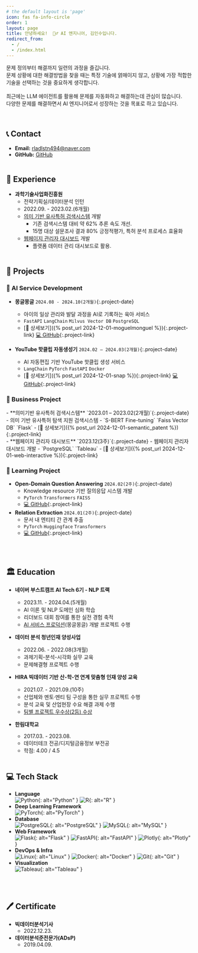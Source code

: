 ```yaml
---
# the default layout is 'page'
icon: fas fa-info-circle
order: 1
layout: page
title: 안녕하세요!  🙋‍♂️ AI 엔지니어, 김인수입니다.
redirect_from:
  - /
  - /index.html
---
```


<script src="{{ '/assets/js/about.js' | relative_url }}"></script>

문제 정의부터 해결까지 일련의 과정을 즐깁니다.<br>
문제 상황에 대한 해결방법을 찾을 때는 특정 기술에 얽매이지 않고, 상황에 가장 적합한 기술을 선택하는 것을 중요하게 생각합니다.<br><br>
최근에는 LLM 에이전트를 활용해 문제를 자동화하고 해결하는데 관심이 많습니다.<br>
다양한 문제를 해결하면서 AI 엔지니어로서 성장하는 것을 목표로 하고 있습니다.

<br>

## 📞 Contact

- **Email:** rladlstn494@naver.com
- **GitHub:** [GitHub](https://github.com/in-sukim)
<br><br>

## 💼  Experience

- **과학기술사업화진흥원**
    - 전략기획실/데이터분석 인턴
    - 2022.09. -  2023.02.(6개월)
    - <a href="#semantic-patent">의미 기반 유사특허 검색시스템</a> 개발
        - 기존 검색시스템 대비 약 62% 추론 속도 개선.
        - 15명 대상 설문조사 결과 80% 긍정적평가, 특허 분석 프로세스 효율화
    - <a href="#web-dashboard">웹페이지 관리자 대시보드</a> 개발
        - 플랫폼 데이터 관리 대시보드로 활용.
<br><br>

## 📁 Projects

### 🌟 AI Service Development
- **몽글몽글** `2024.08 - 2024.10(2개월)`{:.project-date}
  - 아이의 일상 관리와 발달 과정을 AI로 기록하는 육아 서비스
  - `FastAPI` `LangChain` `Milvus Vector DB` `PostgreSQL`
  - [📝 상세보기]({% post_url 2024-12-01-moguelmonguel %}){:.project-link} [💻 GitHub](https://github.com/in-sukim/Mongeul-ML){:.project-link}

- **YouTube 핫클립 자동생성기** `2024.02 – 2024.03(2개월)`{:.project-date}
  - AI 자동편집 기반 YouTube 핫클립 생성 서비스
  - `LangChain` `PyTorch` `FastAPI` `Docker`
  - [📝 상세보기]({% post_url 2024-12-01-snap %}){:.project-link} [💻 GitHub](https://github.com/in-sukim/SNAP){:.project-link}

### 💼 Business Project
<div id="semantic-patent" markdown="1">
- **의미기반 유사특허 검색시스템** `2023.01 – 2023.02(2개월)`{:.project-date}
  - 의미 기반 유사특허 탐색 지원 검색시스템
  - `S-BERT Fine-tuning` `Faiss Vector DB` `Flask`
  - [📝 상세보기]({% post_url 2024-12-01-semantic_patent %}){:.project-link}
</div>

<div id="web-dashboard" markdown="1">
- **웹페이지 관리자 대시보드** `2023.12(3주)`{:.project-date}
  - 웹페이지 관리자 대시보드 개발
  - `PostgreSQL` `Tableau`
  - [📝 상세보기]({% post_url 2024-12-01-web-interactive %}){:.project-link}
</div>

### 🔬 Learning Project
- **Open-Domain Question Answering** `2024.02(2주)`{:.project-date}
  - Knowledge resource 기반 질의응답 시스템 개발
  - `PyTorch` `Transformers` `FAISS`
  - [💻 GitHub](https://github.com/in-sukim/Open_Domain_Question_Answering){:.project-link}
- **Relation Extraction** `2024.01(2주)`{:.project-date}
  - 문서 내 엔티티 간 관계 추출
  - `PyTorch` `Huggingface` `Transformers`
  - [💻 GitHub](https://github.com/in-sukim/Relation_Extraction){:.project-link}

<br><br>

## 🏛 Education

- **네이버 부스트캠프 AI Tech 6기 - NLP 트랙**
    - 2023.11. - 2024.04.(5개월)
    - AI 이론 및 NLP 도메인 심화 학습
    - 리더보드 대회 참여를 통한 실전 경험 축적
    - [AI 서비스 프로덕션](https://github.com/in-sukim/SNAP)(몽글몽글) 개발 프로젝트 수행

- **데이터 분석 청년인재 양성사업**
    - 2022.06. -  2022.08(3개월)
    - 과제기획-분석-시각화 실무 교육
    - 문제해결형 프로젝트 수행

- **HIRA 빅데이터 기반 산-학-연 연계 맞춤형 인재 양성 교육**
    - 2021.07. -  2021.09.(10주)
    - 산업체와 멘토·멘티 팀 구성을 통한 실무 프로젝트 수행
    - 분석 교육 및 산업현장 수요 해결 과제 수행
    - [팀별 프로젝트 우수상(2등) 수상](https://www.hira.or.kr/bbsDummy.do?pgmid=HIRAA020041000100&brdScnBltNo=4&brdBltNo=10427)

- **한림대학교**
  - 2017.03. -  2023.08.
  - 데이터테크 전공/디지털금융정보 부전공
  - 학점: 4.00 / 4.5
<br><br>

## 💻 Tech Stack
- **Language**  
  ![Python](https://img.shields.io/badge/Python-3776AB?style=for-the-badge&logo=python&logoColor=white){: alt="Python" } ![R](https://img.shields.io/badge/R-276DC3?style=for-the-badge&logo=r&logoColor=white){: alt="R" }
- **Deep Learning Framework**  
  ![PyTorch](https://img.shields.io/badge/PyTorch-EE4C2C?style=for-the-badge&logo=pytorch&logoColor=white){: alt="PyTorch" }
- **Database**  
  ![PostgreSQL](https://img.shields.io/badge/PostgreSQL-4169E1?style=for-the-badge&logo=postgresql&logoColor=white){: alt="PostgreSQL" } ![MySQL](https://img.shields.io/badge/MySQL-4479A1?style=for-the-badge&logo=mysql&logoColor=white){: alt="MySQL" }
- **Web Framework**  
  ![Flask](https://img.shields.io/badge/Flask-000000?style=for-the-badge&logo=flask&logoColor=white){: alt="Flask" } ![FastAPI](https://img.shields.io/badge/FastAPI-009688?style=for-the-badge&logo=fastapi&logoColor=white){: alt="FastAPI" } ![Plotly](https://img.shields.io/badge/Plotly-3F4F75?style=for-the-badge&logo=plotly&logoColor=white){: alt="Plotly" }
- **DevOps & Infra**  
  ![Linux](https://img.shields.io/badge/Linux-FCC624?style=for-the-badge&logo=linux&logoColor=black){: alt="Linux" } ![Docker](https://img.shields.io/badge/Docker-2496ED?style=for-the-badge&logo=docker&logoColor=white){: alt="Docker" } ![Git](https://img.shields.io/badge/Git-F05032?style=for-the-badge&logo=git&logoColor=white){: alt="Git" }
- **Visualization**  
  ![Tableau](https://img.shields.io/badge/Tableau-E97627?style=for-the-badge&logo=tableau&logoColor=white){: alt="Tableau" }

<br><br>

## 🖊 Certificate

- **빅데이터분석기사**
  - 2022.12.23.
- **데이터분석준전문가(ADsP)**
  - 2019.04.09.


